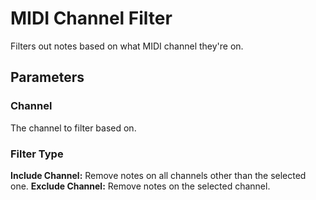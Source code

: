 MIDI Channel Filter
===================

Filters out notes based on what MIDI channel they're on.


Parameters
----------

### Channel

The channel to filter based on.

### Filter Type 

**Include Channel:** Remove notes on all channels other than the selected one.
**Exclude Channel:** Remove notes on the selected channel.
